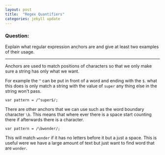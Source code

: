 ```yaml
---
layout: post
title:  "Regex Quantifiers"
categories: jekyll update
---
```

### Question:
Explain what regular expression anchors are and give at least two examples of their usage.
<hr>



Anchors are used to match positions of characters so that we only make sure a string has only what we want. 


For example the `^` can be put in front of a word and ending with the `$`. 
what this does is only match a string with the value of `super` any thing else in the string won't pass. 

```regex
var pattern = /^super$/; 
```


There are other anchors that we can use such as the word boundary character `\b`. This means that where ever there is a space start counting there if afterwards there is a character. 

```regex
var pattern = /\bwonder/; 
```

This will match `wonder` if it has no letters before it but a just a space. This is useful were we have a large amount of text but just want to find word that are `wonder`. 